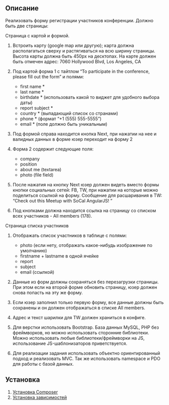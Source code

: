## Описание

Реализовать форму регистрации участников конференции. Должно быть две страницы:

Страница с картой и формой.

1. Встроить карту (google map или другую);
 карта должна располагаться сверху и растягиваться на всю ширину страницы.
  Высота карты должна быть 450px на десктопах. На карте должен быть отмечен адрес: 7060 Hollywood Blvd, Los Angeles, CA

2. Под картой форма 1 с тайтлом “To participate in the conference, please fill out the form” и полями:
    - first name *
    - last name *
    - birthdate * (использовать какой то виджет для удобного выбора даты)
    - report subject *
    - country * (выпадающий список со странами)
    - phone * (формат “+1 (555) 555-5555”)
    - email * (поле должно быть уникальным)

3. Под формой справа находится кнопка Next, при нажатии на нее и валидных данных в форме
 юзер переходит на форму 2

4. Форма 2 содержит следующие поля:
    - company
    - position
    - about me (textarea)
    - photo (file field)

5. После нажатия на кнопку Next юзер должен видеть вместо формы кнопки социальных сетей:
 FB, TW, при нажатии на которые можно поделиться ссылкой на форму. 
 Сообщение для расшаривания в TW: “Check out this Meetup with SoCal AngularJS! ”

6. Под кнопками должна находится ссылка на страницу со списком всех участников - All members (178).

Страница списка участников

1. Отображать список участников в таблице с полями:
    - photo (если нету, отображать какое-нибудь изображение по умолчанию)
    - firstname + lastname в одной ячейке
    - report 
    - subject
    - email (ссылкой)

2. Данные из форм должны сохраняться без перезагрузки страницы. 
При этом если на второй форме обновить страницу, юзер должен снова попасть на эту же форму.
3. Если юзер заполнил только первую форму, все данные должны быть сохранены и он должен отображаться
 в списке All members.
4. Адрес и текст шарилки для TW должен храниться в конфиге.
5. Для верстки использовать Bootstrap. База данных MySQL, PHP без фреймворков, но можно использовать
 сторонние библиотеки. Можно использовать любые библиотеки/фреймворки на JS,
  использование JS-шаблонизаторов приветствуется.
6. Для реализации задания использовать объектно ориентированный подход и реализовать MVC. 
Так же использовать namespace и PDO для работы с базой данных.

## Установка

1. [Установка Composer](https://getcomposer.org/doc/00-intro.md)
2. [Установка зависимостей](https://getcomposer.org/doc/01-basic-usage.md)